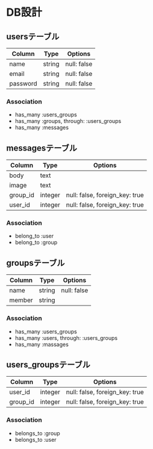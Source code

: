 # DB設計
## usersテーブル
|Column|Type|Options|
|------|----|-------|
|name|string|null: false|
|email|string|null: false|
|password|string|null: false|

### Association
- has_many :users_groups
- has_many :groups, through: :users_groups
- has_many :messages

## messagesテーブル
|Column|Type|Options|
|------|----|-------|
|body|text||
|image|text||
|group_id|integer|null: false, foreign_key: true|
|user_id|integer|null: false, foreign_key: true|

### Association
- belong_to :user
- belong_to :group

## groupsテーブル
|Column|Type|Options|
|------|----|-------|
|name|string|null: false|
|member|string||

### Association
- has_many :users_groups
- has_many :users, through: :users_groups
- has_many :massages

## users_groupsテーブル
|Column|Type|Options|
|------|----|-------|
|user_id|integer|null: false, foreign_key: true|
|group_id|integer|null: false, foreign_key: true|

### Association
- belongs_to :group
- belongs_to :user


